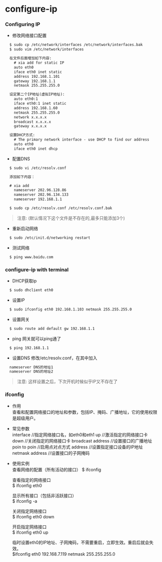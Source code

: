 configure-ip
============

### Configuring IP

* 修改网络接口配置  

```txt
  $ sudo cp /etc/network/interfaces /etc/network/interfaces.bak
  $ sudo vim /etc/network/interfaces

  在文件后面增加如下内容:
    # xia add for static IP
    auto eth0
    iface eth0 inet static
    address 192.168.1.101
    gateway 192.168.1.1
    netmask 255.255.255.0

  设定第二个IP地址(虚拟IP地址):
    auto eth0:1
    iface eth0:1 inet static
    address 192.168.1.60
    netmask 255.255.255.0
    network x.x.x.x
    broadcast x.x.x.x
    gateway x.x.x.x

  设置DHCP方式:
    # The primary network interface - use DHCP to find our address
    auto eth0
    iface eth0 inet dhcp
```

* 配置DNS  

```txt
  $ sudo vi /etc/resolv.conf

  添加如下内容：

  # xia add
    nameserver 202.96.128.86
    nameserver 202.96.134.133
    nameserver 192.168.1.1

  $ sudo cp /etc/resolv.conf /etc/resolv.conf.bak
```
>注意: (默认情况下这个文件是不存在的,最多只能添加3个)

* 重新启动网络  

```txt
  $ sudo /etc/init.d/networking restart
```

* 测试网络  

```sh
  $ ping www.baidu.com
```

### configure-ip with terminal

* DHCP获取ip  

```sh
  $ sudo dhclient eth0
```

* 设置IP  

```sh
  $ sudo ifconfig eth0 192.168.1.103 netmask 255.255.255.0
```

* 设置网关  

```sh
  $ sudo route add default gw 192.168.1.1
```

* ping 网关就可以ping通了  

```sh
  $ ping 192.168.1.1
```

* 设置DNS 修改/etc/resolv.conf，在其中加入  

```sh
  nameserver DNS的地址1
  nameserver DNS的地址2

```
> 注意: 这样设置之后，下次开机时候似乎IP又不存在了

### ifconfig
* 作用  
  查看和配置网络接口的地址和参数，包括IP、掩码、广播地址，它的使用权限是超级用户。

* 常见参数  
  interface          //指定网络接口名，如eth0和eth1
  up                 //激活指定的网络接口卡
  down               //关闭指定的网络接口卡
  broadcast address  //设置接口的广播地址
  poin to poin       //启用点对点方式
  address            //设置指定接口设备的IP地址
  netmask address    //设置接口的子网掩码

* 使用实例  
  查看网络的配置（所有活动的接口）
  $ ifconfig

  查看指定的网络接口  
  $ ifconfig eth0

  显示所有接口（包括非活跃接口）  
  $ ifconfig -a

  关闭指定网络接口  
  $ ifconfig eth0 down

  开启指定网络接口  
  $ ifconfig eth0 up

  临时设置eth0的IP地址、子网掩码，不需要重启，立即生效。重启后就会失效。  
  $ifconfig eth0 192.168.7.119 netmask 255.255.255.0


